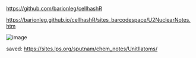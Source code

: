 https://github.com/barionleg/cellhashR

https://barionleg.github.io/cellhashR/sites_barcodespace/U2NuclearNotes.htm

![image](https://github.com/barionleg/cellhashR/assets/102619282/01c1b136-afa3-4032-be8b-25d6823cb2fa)



saved: https://sites.lps.org/sputnam/chem_notes/UnitIIatoms/